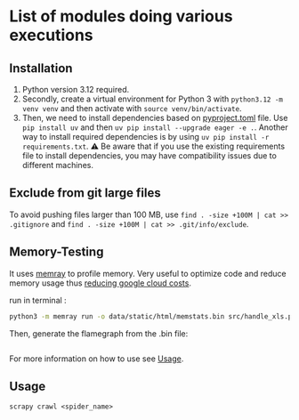 # List of modules doing various executions

## Installation

1. Python version 3.12 required.
2. Secondly, create a virtual environment for Python 3 with `python3.12 -m venv venv` and then activate with `source venv/bin/activate`.
3. Then, we need to install dependencies based on [pyproject.toml](pyproject.toml) file. Use `pip install uv` and then `uv pip install --upgrade eager -e .`. Another way to install required dependencies is by using `uv pip install -r requirements.txt`.
⚠️ Be aware that if you use the existing requirements file to install dependencies, you may have compatibility issues due to different machines.

## Exclude from git large files

To avoid pushing files larger than 100 MB, use `find . -size +100M | cat >> .gitignore` and `find . -size +100M | cat >> .git/info/exclude`.

## Memory-Testing

It uses [memray](https://github.com/bloomberg/memray/blob/main/README.md) to profile memory. Very useful to optimize code and reduce memory usage thus <u>reducing google cloud costs</u>.

run in terminal :

```bash
python3 -m memray run -o data/static/html/memstats.bin src/handle_xls.py
```

Then, generate the flamegraph from the .bin file:

```memray flamegraph data/static/html/memstats.bin
```

For more information on how to use see [Usage](https://github.com/bloomberg/memray/blob/main/README.md#usage).

## Usage

`scrapy crawl <spider_name>`